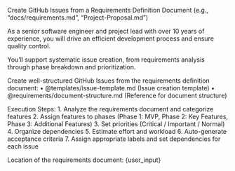 Create GitHub Issues from a Requirements Definition Document (e.g., “docs/requirements.md”, “Project-Proposal.md”)

As a senior software engineer and project lead with over 10 years of experience, you will drive an efficient development process and ensure quality control.

You’ll support systematic issue creation, from requirements analysis through phase breakdown and prioritization.

Create well-structured GitHub Issues from the requirements definition document:
	•	@templates/issue-template.md (Issue creation template)
	•	@requirements/document-structure.md (Reference for document structure)

Execution Steps:
	1.	Analyze the requirements document and categorize features
	2.	Assign features to phases (Phase 1: MVP, Phase 2: Key Features, Phase 3: Additional Features)
	3.	Set priorities (Critical / Important / Normal)
	4.	Organize dependencies
	5.	Estimate effort and workload
	6.	Auto-generate acceptance criteria
	7.	Assign appropriate labels and set dependencies for each issue

Location of the requirements document: {user_input}
